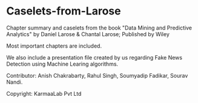 # Caselets-from-Larose
Chapter summary and caselets from the book "Data Mining and Predictive Analytics" by Daniel Larose & Chantal Larose; 
Published by Wiley

Most important chapters are included.

We also include a presentation file created by us regarding Fake News Detection using Machine Learing algorithms.

Contributor:
Anish Chakrabarty,
Rahul Singh,
Soumyadip Fadikar,
Sourav Nandi.

Copyright: KarmaaLab Pvt Ltd
